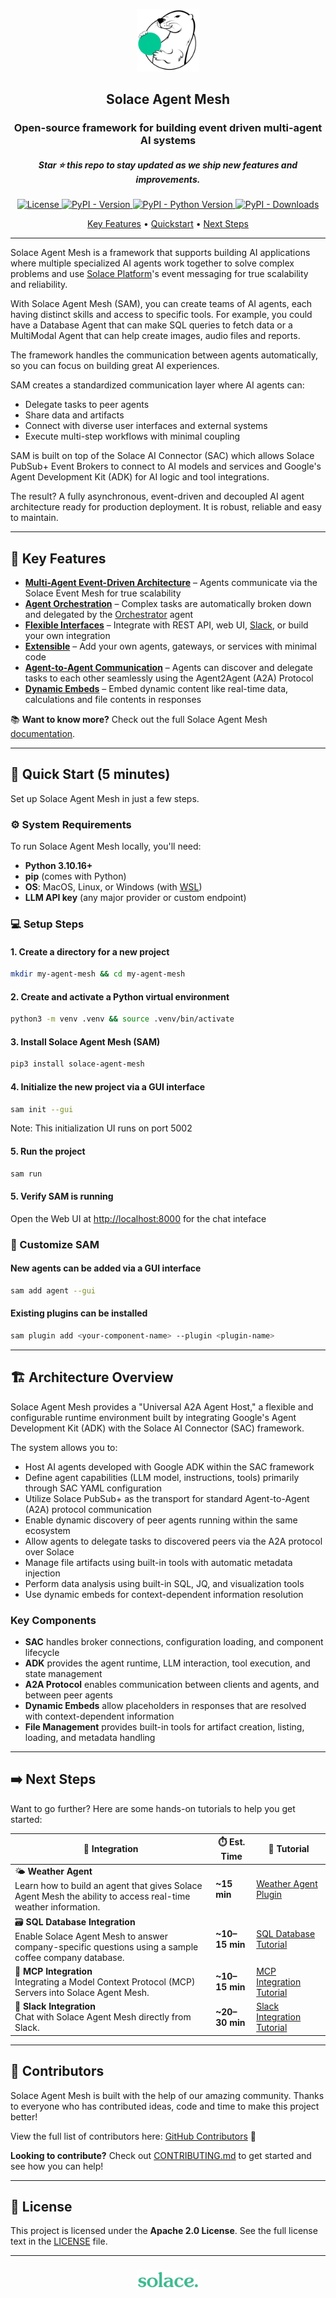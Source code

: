 <p align="center">
  <img src="./docs/static/img/logo.png" alt="Solace Agent Mesh Logo" width="100"/>
</p>
<h2 align="center">
  Solace Agent Mesh
</h2>
<h3 align="center">Open-source framework for building event driven multi-agent AI systems</h3>
<h5 align="center">Star ⭐️ this repo to stay updated as we ship new features and improvements.</h5>

<p align="center">
  <a href="https://github.com/SolaceLabs/solace-agent-mesh/blob/main/LICENSE">
    <img src="https://img.shields.io/github/license/SolaceLabs/solace-agent-mesh" alt="License">
  </a>
  <a href="https://pypi.org/project/solace-agent-mesh">
    <img src="https://img.shields.io/pypi/v/solace-agent-mesh.svg" alt="PyPI - Version">
  </a>
  <a href="https://pypi.org/project/solace-agent-mesh">
    <img src="https://img.shields.io/pypi/pyversions/solace-agent-mesh.svg" alt="PyPI - Python Version">
  </a>
  <a href="https://pypi.org/project/solace-agent-mesh">
      <img alt="PyPI - Downloads" src="https://img.shields.io/pypi/dm/solace-agent-mesh?color=00C895">
  </a>
</p>
<p align="center">
  <a href="#-key-features">Key Features</a> •
  <a href="#-quick-start-5-minutes">Quickstart</a> •
  <a href="#️-next-steps">Next Steps</a>
</p>

---

Solace Agent Mesh is a framework that supports building AI applications where multiple specialized AI agents work together to solve complex problems and use [Solace Platform](https://solace.com)'s event messaging for true scalability and reliability.

With Solace Agent Mesh (SAM), you can create teams of AI agents, each having distinct skills and access to specific tools. For example, you could have a Database Agent that can make SQL queries to fetch data or a MultiModal Agent that can help create images, audio files and reports.

The framework handles the communication between agents automatically, so you can focus on building great AI experiences.

SAM creates a standardized communication layer where AI agents can:
* Delegate tasks to peer agents
* Share data and artifacts
* Connect with diverse user interfaces and external systems
* Execute multi-step workflows with minimal coupling

SAM is built on top of the Solace AI Connector (SAC) which allows Solace PubSub+ Event Brokers to connect to AI models and services and Google's Agent Development Kit (ADK) for AI logic and tool integrations.

The result? A fully asynchronous, event-driven and decoupled AI agent architecture ready for production deployment. It is robust, reliable and easy to maintain.

---

## 🔑 Key Features 
- **[Multi-Agent Event-Driven Architecture](https://solacelabs.github.io/solace-agent-mesh/docs/documentation/getting-started/component-overview)** – Agents communicate via the Solace Event Mesh for true scalability
- **[Agent Orchestration](https://solacelabs.github.io/solace-agent-mesh/docs/documentation/concepts/agents)** – Complex tasks are automatically broken down and delegated by the [Orchestrator](https://solacelabs.github.io/solace-agent-mesh/docs/documentation/concepts/orchestrator) agent
- **[Flexible Interfaces](https://solacelabs.github.io/solace-agent-mesh/docs/documentation/concepts/gateways)** – Integrate with REST API, web UI, [Slack](https://solacelabs.github.io/solace-agent-mesh/docs/documentation/tutorials/slack-integration), or build your own integration
- **[Extensible](https://solacelabs.github.io/solace-agent-mesh/docs/documentation/concepts/plugins)** – Add your own agents, gateways, or services with minimal code
- **[Agent-to-Agent Communication](https://solacelabs.github.io/solace-agent-mesh/docs/documentation/concepts/architecture)** – Agents can discover and delegate tasks to each other seamlessly using the Agent2Agent (A2A) Protocol
- **[Dynamic Embeds](https://solacelabs.github.io/solace-agent-mesh/docs/documentation/user-guide/builtin-tools/embeds)** – Embed dynamic content like real-time data, calculations and file contents in responses

📚 **Want to know more?** Check out the full Solace Agent Mesh [documentation](https://solacelabs.github.io/solace-agent-mesh/docs/documentation/getting-started/introduction/).

---

## 🚀 Quick Start (5 minutes)

Set up Solace Agent Mesh in just a few steps.

### ⚙️ System Requirements

To run Solace Agent Mesh locally, you'll need:

- **Python 3.10.16+**
- **pip** (comes with Python)
- **OS**: MacOS, Linux, or Windows (with [WSL](https://learn.microsoft.com/en-us/windows/wsl/))
- **LLM API key** (any major provider or custom endpoint)

### 💻 Setup Steps

#### 1. Create a directory for a new project
```bash
mkdir my-agent-mesh && cd my-agent-mesh
```
#### 2. Create and activate a Python virtual environment
```bash
python3 -m venv .venv && source .venv/bin/activate
```
#### 3. Install Solace Agent Mesh (SAM)
```bash
pip3 install solace-agent-mesh
```
#### 4. Initialize the new project via a GUI interface
```bash
sam init --gui
```
Note: This initialization UI runs on port 5002
#### 5. Run the project
```bash
sam run
```
#### 5. Verify SAM is running
Open the Web UI at [http://localhost:8000](http://localhost:8000) for the chat inteface

### 🔧 Customize SAM

#### New agents can be added via a GUI interface
```bash
sam add agent --gui
```

#### Existing plugins can be installed
```bash
sam plugin add <your-component-name> --plugin <plugin-name>
```

---

## 🏗️ Architecture Overview

Solace Agent Mesh provides a "Universal A2A Agent Host," a flexible and configurable runtime environment built by integrating Google's Agent Development Kit (ADK) with the Solace AI Connector (SAC) framework.

The system allows you to:

- Host AI agents developed with Google ADK within the SAC framework
- Define agent capabilities (LLM model, instructions, tools) primarily through SAC YAML configuration
- Utilize Solace PubSub+ as the transport for standard Agent-to-Agent (A2A) protocol communication
- Enable dynamic discovery of peer agents running within the same ecosystem
- Allow agents to delegate tasks to discovered peers via the A2A protocol over Solace
- Manage file artifacts using built-in tools with automatic metadata injection
- Perform data analysis using built-in SQL, JQ, and visualization tools
- Use dynamic embeds for context-dependent information resolution

### Key Components

- **SAC** handles broker connections, configuration loading, and component lifecycle
- **ADK** provides the agent runtime, LLM interaction, tool execution, and state management
- **A2A Protocol** enables communication between clients and agents, and between peer agents
- **Dynamic Embeds** allow placeholders in responses that are resolved with context-dependent information
- **File Management** provides built-in tools for artifact creation, listing, loading, and metadata handling

---

## ➡️ Next Steps

Want to go further? Here are some hands-on tutorials to help you get started:

| 🔧 Integration | ⏱️ Est. Time | 📘 Tutorial |
|----------------|--------------|-------------|
| 🌤️ **Weather Agent**<br>Learn how to build an agent that gives Solace Agent Mesh  the ability to access real-time weather information.  | **~15 min** | [Weather Agent Plugin](https://solacelabs.github.io/solace-agent-mesh/docs/documentation/tutorials/custom-agent) |
| 🗃️ **SQL Database Integration**<br>Enable Solace Agent Mesh to answer company-specific questions using a sample coffee company database.| **~10–15 min** | [SQL Database Tutorial](https://solacelabs.github.io/solace-agent-mesh/docs/documentation/tutorials/sql-database) |
| 🧠 **MCP Integration**<br>Integrating a Model Context Protocol (MCP) Servers into Solace Agent Mesh. | **~10–15 min** | [MCP Integration Tutorial](https://solacelabs.github.io/solace-agent-mesh/docs/documentation/tutorials/mcp-integration) |
| 💬 **Slack Integration**<br>Chat with Solace Agent Mesh directly from Slack. | **~20–30 min** | [Slack Integration Tutorial](https://solacelabs.github.io/solace-agent-mesh/docs/documentation/tutorials/slack-integration) |

---

## 👥 Contributors

Solace Agent Mesh is built with the help of our amazing community. Thanks to everyone who has contributed ideas, code and time to make this project better!

View the full list of contributors here: [GitHub Contributors](https://github.com/SolaceLabs/solace-agent-mesh/graphs/contributors) 💚

**Looking to contribute?** Check out [CONTRIBUTING.md](CONTRIBUTING.md) to get started and see how you can help!

---

## 📄 License

This project is licensed under the **Apache 2.0 License**. See the full license text in the [LICENSE](LICENSE) file.

---

<h3 align="center">
  <img src="./docs/static/img/solace-logo-text.svg" alt="Solace Agent Mesh Logo" width="100"/>
</h3>
